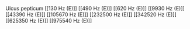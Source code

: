 Ulcus pepticum
[[130 Hz (E)]]
[[490 Hz (E)]]
[[620 Hz (E)]]
[[9930 Hz (E)]]
[[43390 Hz (E)]]
[[105670 Hz (E)]]
[[232500 Hz (E)]]
[[342520 Hz (E)]]
[[625350 Hz (E)]]
[[975540 Hz (E)]]